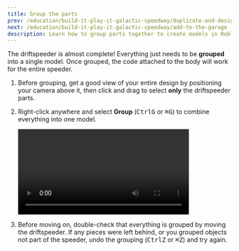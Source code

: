 ```yaml
---
title: Group the parts
prev: /education/build-it-play-it-galactic-speedway/duplicate-and-design
next: /education/build-it-play-it-galactic-speedway/add-to-the-garage
description: Learn how to group parts together to create models in Roblox Studio as part of the Build It Play It Galactic Speedway challenge.
---
```


The driftspeeder is almost complete! Everything just needs to be **grouped** into a single model. Once grouped, the code attached to the body will work for the entire speeder.

1. Before grouping, get a good view of your entire design by positioning your camera above it, then click and drag to select **only** the driftspeeder parts.

2. Right-click anywhere and select **Group** (<kbd>Ctrl</kbd><kbd>G</kbd> or <kbd>⌘</kbd><kbd>G</kbd>) to combine everything into one model.

   <video controls src="../../assets/education/build-it-play-it-galactic-speedway/grouping-the-parts/grouping.mp4"  width="80%"></video>

3. Before moving on, double-check that everything is grouped by moving the driftspeeder. If any pieces were left behind, or you grouped objects not part of the speeder, undo the grouping (<kbd>Ctrl</kbd><kbd>Z</kbd> or <kbd>⌘</kbd><kbd>Z</kbd>) and try again.
